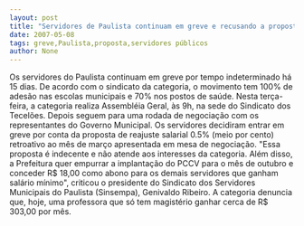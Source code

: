 ```yaml
---
layout: post
title: "Servidores de Paulista continuam em greve e recusando a proposta de 0,5% de reajuste"
date: 2007-05-08
tags: greve,Paulista,proposta,servidores públicos
author: None
---
```

Os servidores do Paulista continuam em greve por tempo indeterminado há 15 dias. 
De acordo com o sindicato da categoria, o movimento tem 100% de adesão nas escolas municipais e 70% nos postos de saúde.
Nesta terça-feira, a categoria realiza Assembléia Geral, às 9h, na sede do Sindicato dos Tecelões. Depois seguem para uma rodada de negociação com os representantes do Governo Municipal. 
Os servidores decidiram entrar em greve por conta da proposta de reajuste salarial 0.5% (meio por cento) retroativo ao mês de março apresentada em mesa de negociação. 
\"Essa proposta é indecente e não atende aos interesses da categoria. Além disso, a Prefeitura quer empurrar a implantação do PCCV para o mês de outubro e conceder R$ 18,00 como abono para os demais servidores que ganham salário mínimo\", criticou o presidente do Sindicato dos Servidores Municipais do Paulista (Sinsempa), Genivaldo Ribeiro.
A categoria denuncia que, hoje, uma professora que só tem magistério ganhar cerca de R$ 303,00 por mês. 
